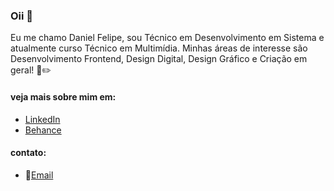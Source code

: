 ### Oii 👋

Eu me chamo Daniel Felipe, sou Técnico em Desenvolvimento em Sistema e atualmente curso Técnico em Multimídia. Minhas áreas de interesse são Desenvolvimento Frontend, Design Digital, Design Gráfico e Criação em geral! 🧠✏️

#### veja mais sobre mim em:
  - [LinkedIn](https://www.linkedin.com/in/nadfelipe/)
  - [Behance](https://www.behance.net/nadfelipe)
  
#### contato:
  - 📧[Email](nadfelipe.s@gmail.com)
